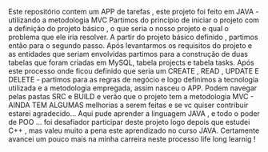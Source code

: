 Este repositório contem um APP de tarefas , este projeto foi feito em JAVA - utilizando a metodologia MVC
Partimos do princípio  de iniciar o projeto com a definição do projeto básico , o que seria o nosso projeto e qual o problema que ele iria resolver. A partir  do projeto básico definido , partimos então para o segundo passo. 
Após levantarmos os requisitos do projeto e as entidades que seriam envolvidas partimos para a construção de duas tabelas que foram criadas em MySQL, tabela projects e tabela tasks. 
Após este processo onde ficou definido que seria um CREATE , READ , UPDATE E DELETE - partimos para as regras de negócio e logo definimos a tecnologia utilizada e a metodologia empregada, assim nasceu o APP.
Podem navegar pelas pastas SRC e BUILD e verão que o projeto tem a metodologia MVC - AINDA TEM ALGUMAS melhorias a serem feitas e se vc quiser contribuir estarei agradecido...
Aqui pude aprender a linguagem JAVA , e todo o poder de POO ... foi desafiador participar deste projeto logo depois que estudei C++ , mas valeu muito a pena este aprendizado no curso JAVA. Certamente avancei um pouco mais na minha carreira neste processo life long learnig !
